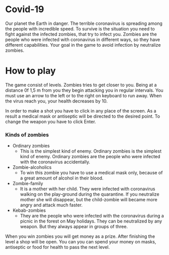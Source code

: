 # Сovid-19

Our planet the Earth in danger. The terrible coronavirus is spreading among the people with incredible speed. 
To survive is the situation you need to fight against the infected zombies, that try to infect you. Zombies are the people
who were infected with coronavirus in different ways, so they have different capabilities. 
Your goal in the game to avoid infection by neutralize zombies.

# How to play

The game consist of levels. Zombies tries to get closer to you. Being at a distance 0f 1,5 m from you they begin 
attacking you in regular intervals. You must use an arrow to the left or to the right on keyboard to run away. When the
virus reach you, your health decreases by 10.

In order to make a shot you have to click in any place of the screen. As a result a medical mask or antiseptic will be directed
to the desired point. To change the weapon you have to click Enter.

### Kinds of zombies

* Ordinary zombies
    * This is the simplest kind of enemy. Ordinary zombies is the simplest kind of enemy. Ordinary zombies are the people who were
infected with the coronavirus accidentally.
* Zombie-alcoholics
    * To win this zombie you have to use a medical mask only, because of a great amount of alcohol in their blood.
* Zombie-family
    * It is a mother with her child. They were infected with coronavirus walking on the play-ground during the quarantine. If you neutralize
mother she will disappear, but the child-zombie will became more angry and attack much faster.
* Kebab-zombies
    * They are the people who were infected with the coronavirus during a picnic in the forest on May holidays. They can be neutralized by 
    any weapon. But they always appear in groups of three.
    
When you win zombies you will get money as a prize. After finishing the level a shop will be open. You can you can spend your money 
on masks, antiseptic or food for health to pass the next level.
